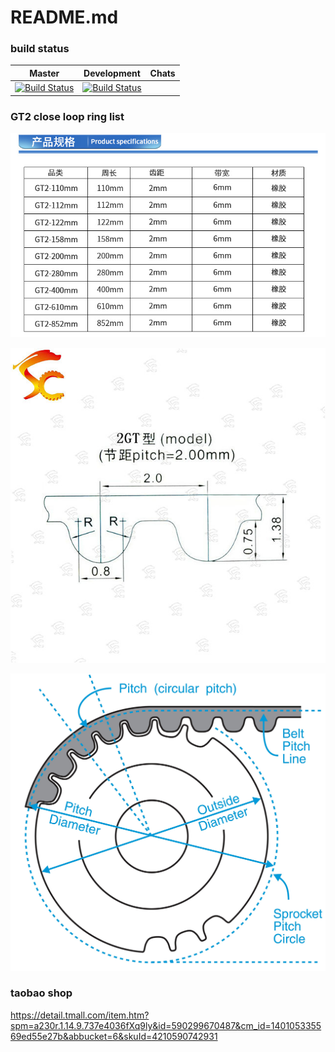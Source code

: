 # README.md

### build status
| Master | Development | Chats |
|:-----------------------------------------------------------------------------------------------------------------------------------------:|:------------------------------------------------------------------------------------------------------------------------------------------:|:-----:|
| [![Build Status](https://travis-ci.com/louiscklaw/freecad-playlist.svg?branch=master)](https://travis-ci.com/louiscklaw/freecad-playlist) | [![Build Status](https://travis-ci.com/louiscklaw/freecad-playlist.svg?branch=develop)](https://travis-ci.com/louiscklaw/freecad-playlist) |  |

### GT2 close loop ring list
![](docs/O1CN01H25iKj1K0l2666nch_!!2202653591102.jpg)

![](docs/O1CN01EmqVXF1bRBKSYrj92_!!699483461.jpg)

![](docs/Timing_Belt_Pulley_Pitch_Diameter_and_Outside_Diameter.jpg)

### taobao shop
https://detail.tmall.com/item.htm?spm=a230r.1.14.9.737e4036fXq9ly&id=590299670487&cm_id=140105335569ed55e27b&abbucket=6&skuId=4210590742931